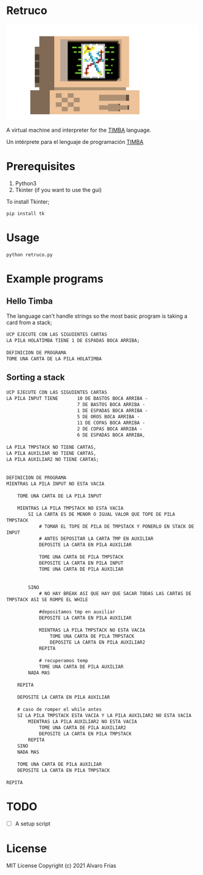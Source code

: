 # Retruco

![Retroco_logo](/src/logo/timba.png)

A virtual machine and interpreter for the [TIMBA](http://dirinfo.unsl.edu.ar/servicios/abm/assets/uploads/materiales/ddafb-timba-2018.pdf) language.


Un intérprete para el lenguaje de programación [TIMBA](http://dirinfo.unsl.edu.ar/servicios/abm/assets/uploads/materiales/ddafb-timba-2018.pdf)

# Prerequisites

1. Python3
2. Tkinter (if you want to use the gui)

To install Tkinter;
```
pip install tk
```

# Usage 

```
python retruco.py
```

# Example programs

## Hello Timba
The language can't handle strings so the most basic program is taking a card from a stack;

```
UCP EJECUTE CON LAS SIGUIENTES CARTAS
LA PILA HOLATIMBA TIENE 1 DE ESPADAS BOCA ARRIBA;

DEFINICION DE PROGRAMA
TOME UNA CARTA DE LA PILA HOLATIMBA

```

## Sorting a stack

```
UCP EJECUTE CON LAS SIGUIENTES CARTAS
LA PILA INPUT TIENE       10 DE BASTOS BOCA ARRIBA -
                          7 DE BASTOS BOCA ARRIBA -
                          1 DE ESPADAS BOCA ARRIBA -
                          5 DE OROS BOCA ARRIBA -
                          11 DE COPAS BOCA ARRIBA -
                          2 DE COPAS BOCA ARRIBA -
                          6 DE ESPADAS BOCA ARRIBA,

LA PILA TMPSTACK NO TIENE CARTAS,
LA PILA AUXILIAR NO TIENE CARTAS,
LA PILA AUXILIAR2 NO TIENE CARTAS;


DEFINICION DE PROGRAMA
MIENTRAS LA PILA INPUT NO ESTA VACIA

    TOME UNA CARTA DE LA PILA INPUT

    MIENTRAS LA PILA TMPSTACK NO ESTA VACIA
        SI LA CARTA ES DE MENOR O IGUAL VALOR QUE TOPE DE PILA TMPSTACK
            # TOMAR EL TOPE DE PILA DE TMPSTACK Y PONERLO EN STACK DE INPUT
            # ANTES DEPOSITAR LA CARTA TMP EN AUXILIAR
            DEPOSITE LA CARTA EN PILA AUXILIAR

            TOME UNA CARTA DE PILA TMPSTACK
            DEPOSITE LA CARTA EN PILA INPUT
            TOME UNA CARTA DE PILA AUXILIAR


        SINO
            # NO HAY BREAK ASI QUE HAY QUE SACAR TODAS LAS CARTAS DE TMPSTACK ASI SE ROMPE EL WHILE

            #depositamos tmp en auxiliar 
            DEPOSITE LA CARTA EN PILA AUXILIAR

            MIENTRAS LA PILA TMPSTACK NO ESTA VACIA
                TOME UNA CARTA DE PILA TMPSTACK
                DEPOSITE LA CARTA EN PILA AUXILIAR2
            REPITA

            # recuperamos temp
            TOME UNA CARTA DE PILA AUXILIAR
        NADA MAS

    REPITA

    DEPOSITE LA CARTA EN PILA AUXILIAR

    # caso de romper el while antes
    SI LA PILA TMPSTACK ESTA VACIA Y LA PILA AUXILIAR2 NO ESTA VACIA
        MIENTRAS LA PILA AUXILIAR2 NO ESTA VACIA
            TOME UNA CARTA DE PILA AUXILIAR2
            DEPOSITE LA CARTA EN PILA TMPSTACK
        REPITA
    SINO
    NADA MAS

    TOME UNA CARTA DE PILA AUXILIAR
    DEPOSITE LA CARTA EN PILA TMPSTACK

REPITA

```

# TODO
- [ ] A setup script

# License
MIT License Copyright (c) 2021 Alvaro Frias
